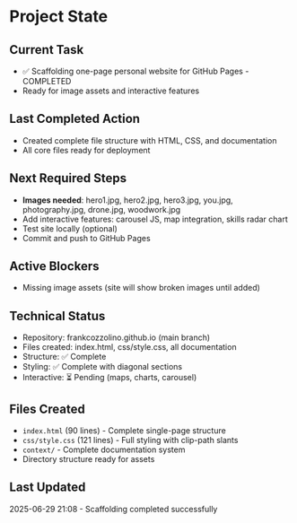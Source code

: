 # Project State

## Current Task
- ✅ Scaffolding one-page personal website for GitHub Pages - COMPLETED
- Ready for image assets and interactive features

## Last Completed Action
- Created complete file structure with HTML, CSS, and documentation
- All core files ready for deployment

## Next Required Steps
- **Images needed**: hero1.jpg, hero2.jpg, hero3.jpg, you.jpg, photography.jpg, drone.jpg, woodwork.jpg
- Add interactive features: carousel JS, map integration, skills radar chart
- Test site locally (optional)
- Commit and push to GitHub Pages

## Active Blockers
- Missing image assets (site will show broken images until added)

## Technical Status
- Repository: frankcozzolino.github.io (main branch)
- Files created: index.html, css/style.css, all documentation
- Structure: ✅ Complete
- Styling: ✅ Complete with diagonal sections
- Interactive: ⏳ Pending (maps, charts, carousel)

## Files Created
- `index.html` (90 lines) - Complete single-page structure
- `css/style.css` (121 lines) - Full styling with clip-path slants
- `context/` - Complete documentation system
- Directory structure ready for assets

## Last Updated
2025-06-29 21:08 - Scaffolding completed successfully 